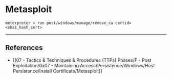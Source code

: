 # Metasploit

```
meterpreter > run post/windows/manage/remove_ca certid=<sha1_hash_cert>
```

---
## References

- [[07 - Tactics & Techniques & Procedures (TTPs) Phases/F - Post Exploitation/0x07 - Maintaining Access/Persistence/Windows/Host Persistence/Install Certificate/Metasploit]]